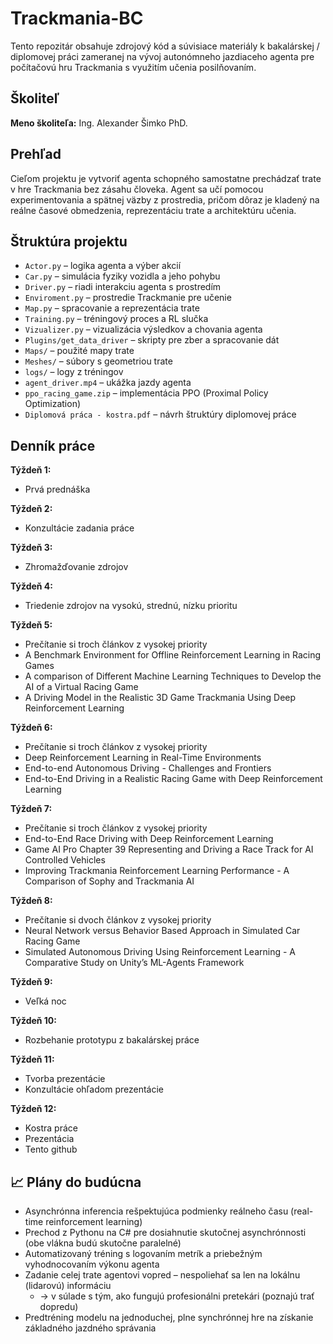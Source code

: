 # Trackmania-BC

Tento repozitár obsahuje zdrojový kód a súvisiace materiály k bakalárskej / diplomovej práci zameranej na vývoj autonómneho jazdiaceho agenta pre počítačovú hru Trackmania s využitím učenia posilňovaním.

## Školiteľ
**Meno školiteľa:** Ing. Alexander Šimko PhD.



## Prehľad

Cieľom projektu je vytvoriť agenta schopného samostatne prechádzať trate v hre Trackmania bez zásahu človeka. Agent sa učí pomocou experimentovania a spätnej väzby z prostredia, pričom dôraz je kladený na reálne časové obmedzenia, reprezentáciu trate a architektúru učenia.

## Štruktúra projektu

- `Actor.py` – logika agenta a výber akcií
- `Car.py` – simulácia fyziky vozidla a jeho pohybu
- `Driver.py` – riadi interakciu agenta s prostredím
- `Enviroment.py` – prostredie Trackmanie pre učenie
- `Map.py` – spracovanie a reprezentácia trate
- `Training.py` – tréningový proces a RL slučka
- `Vizualizer.py` – vizualizácia výsledkov a chovania agenta
- `Plugins/get_data_driver` – skripty pre zber a spracovanie dát
- `Maps/` – použité mapy trate
- `Meshes/` – súbory s geometriou trate
- `logs/` – logy z tréningov
- `agent_driver.mp4` – ukážka jazdy agenta
- `ppo_racing_game.zip` – implementácia PPO (Proximal Policy Optimization)
- `Diplomová práca - kostra.pdf` – návrh štruktúry diplomovej práce

## Denník práce

**Týždeň 1:**  
- Prvá prednáška

**Týždeň 2:**  
- Konzultácie zadania práce

**Týždeň 3:**  
- Zhromažďovanie zdrojov

**Týždeň 4:**  
- Triedenie zdrojov na vysokú, strednú, nízku prioritu 

**Týždeň 5:**  
- Prečítanie si troch článkov z vysokej priority
- A Benchmark Environment for Offline Reinforcement Learning in Racing Games
- A comparison of Different Machine Learning Techniques to Develop the AI of a Virtual Racing Game
- A Driving Model in the Realistic 3D Game Trackmania Using Deep Reinforcement Learning

**Týždeň 6:**  
- Prečítanie si troch článkov z vysokej priority
- Deep Reinforcement Learning in Real-Time Environments
- End-to-end Autonomous Driving - Challenges and Frontiers
- End-to-End Driving in a Realistic Racing Game with Deep Reinforcement Learning

**Týždeň 7:**  
- Prečítanie si troch článkov z vysokej priority
- End-to-End Race Driving with Deep Reinforcement Learning
- Game AI Pro Chapter 39 Representing and Driving a Race Track for AI Controlled Vehicles
- Improving Trackmania Reinforcement Learning Performance - A Comparison of Sophy and Trackmania AI

**Týždeň 8:**  
- Prečítanie si dvoch článkov z vysokej priority
- Neural Network versus Behavior Based Approach in Simulated Car Racing Game
- Simulated Autonomous Driving Using Reinforcement Learning - A Comparative Study on Unity’s ML-Agents Framework

**Týždeň 9:**  
- Veľká noc

**Týždeň 10:**  
- Rozbehanie prototypu z bakalárskej práce

**Týždeň 11:**  
- Tvorba prezentácie
- Konzultácie ohľadom prezentácie

**Týždeň 12:**  
- Kostra práce
- Prezentácia
- Tento github

## 📈 Plány do budúcna

- Asynchrónna inferencia rešpektujúca podmienky reálneho času (real-time reinforcement learning)
- Prechod z Pythonu na C# pre dosiahnutie skutočnej asynchrónnosti (obe vlákna budú skutočne paralelné)
- Automatizovaný tréning s logovaním metrík a priebežným vyhodnocovaním výkonu agenta
- Zadanie celej trate agentovi vopred – nespoliehať sa len na lokálnu (lidarovú) informáciu
  - → v súlade s tým, ako fungujú profesionálni pretekári (poznajú trať dopredu)
- Predtréning modelu na jednoduchej, plne synchrónnej hre na získanie základného jazdného správania

